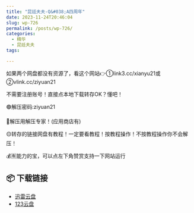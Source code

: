 ```yaml
---
title: "昆廷夫夫-Q&#038;A四周年"
date: 2023-11-24T20:46:04
slug: wp-726
permalink: /posts/wp-726/
categories:
  - 精华
  - 昆廷夫夫
tags:

---
```


如果两个网盘都没有资源了，看这个网站👉①link3.cc/xianyu21或②vlink.cc/ziyuan21

不需要注册账号！直接点本地下载转存OK？懂吧！

🟢解压密码:ziyuan21

🔵解压用解压专家！(应用商店有)

🟡转存的链接网盘有教程！一定要看教程！按教程操作！不按教程操作你不会解压！

💰🈶能力的宝，可以点左下角赞赏支持一下网站运行

## 📦 下载链接
- [迅雷云盘](https://blziyuan21.com/pay-download/726?key=8d7bd4ff4d&down_id=0)
- [123云盘](https://blziyuan21.com/pay-download/726?key=8d7bd4ff4d&down_id=1)

